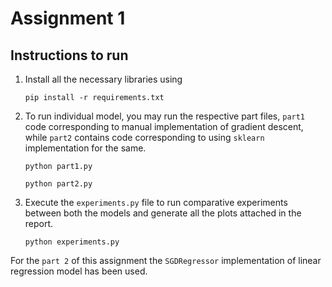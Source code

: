 # Assignment 1

## Instructions to run
1. Install all the necessary libraries using 
    ```
    pip install -r requirements.txt
    ```
2. To run individual model, you may run the respective part files, `part1` code corresponding to manual implementation of gradient descent, while `part2`
 contains code corresponding to using `sklearn` implementation for the same.
    ```
    python part1.py
    ```
    ```
    python part2.py
    ```
3. Execute the `experiments.py` file to run comparative experiments between both the models and generate all the plots attached in the report.
    ```
    python experiments.py
    ```

For the `part 2` of this assignment the `SGDRegressor` implementation of linear regression model has been used.